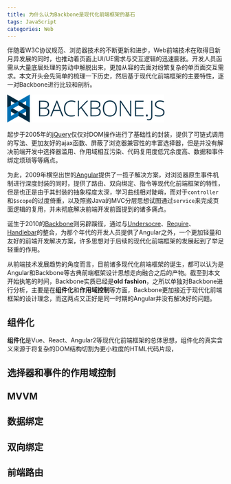 ```yaml
---
title: 为什么认为Backbone是现代化前端框架的基石
tags: JavaScript
categories: Web
---
```


伴随着W3C协议规范、浏览器技术的不断更新和进步，Web前端技术在取得日新月异发展的同时，也推动着页面上UI/UE需求与交互逻辑的迅速膨胀。开发人员函需从大量底层处理的劳动中解脱出来，更加从容的去面对纷繁复杂的单页面交互需求。本文开头会先简单的梳理一下历史，然后基于现代化前端框架的主要特性，逐一对Backbone进行比较和剖析。

![](backbone/logo.png)

<!-- more -->

起步于2005年的[jQuery](http://jquery.com/)仅仅对DOM操作进行了基础性的封装，提供了可链式调用的写法、更加友好的ajax函数、屏蔽了浏览器兼容性的丰富选择器，但是并没有解决前端开发中选择器滥用、作用域相互污染、代码复用度低冗余度高、数据和事件绑定烦琐等等痛点。

为此，2009年横空出世的[Angular](https://angularjs.org/)提供了一揽子解决方案，对浏览器原生事件机制进行深度封装的同时，提供了路由、双向绑定、指令等现代化前端框架的特性，但是也正是由于其封装的抽象程度太深，学习曲线相对陡峭，而对于`controller`和`$scope`的过度倚重，以及照搬Java的MVC分层思想试图通过`service`来完成页面逻辑的复用，并未彻底解决前端开发前面提到的诸多痛点。

诞生于2010的[Backbone](http://backbonejs.org/)则另辟蹊径，通过与[Undersocre](http://underscorejs.org/)、[Require](http://requirejs.org/)、[Handlebar](http://handlebarsjs.com/)的整合，为那个年代的开发人员提供了Angular之外，一个更加轻量和友好的前端开发解决方案，许多思想对于后续的现代化前端框架的发展起到了举足轻重的作用。

从前端技术发展趋势的角度而言，目前诸多现代化前端框架的诞生，都可以认为是Angular和Backbone等古典前端框架设计思想走向融合之后的产物。截至到本文开始执笔的时间，Backbone实质已经是**old fashion**，之所以单独对Backbone进行分析，主要是在**组件化**和**作用域控制**等方面，Backbone更加接近于现代化前端框架的设计理念，而这两点又正好是同一时期的Angular并没有解决好的问题。


## 组件化

**组件化**是Vue、React、Angular2等现代化前端框架的总体思想，组件化的真实含义来源于将复杂的DOM结构切割为更小粒度的HTML代码片段，


## 选择器和事件的作用域控制


## MVVM


## 数据绑定


## 双向绑定


## 前端路由





